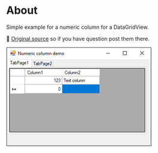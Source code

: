 # About

Simple example for a numeric column for a DataGridView.

:small_blue_diamond: [Original source](http://www.codeproject.com/Articles/31309/Custom-Numeric-Edit-Elements-for-DataGridView) so if you have question post them there.

![img](assets/dgv.png)